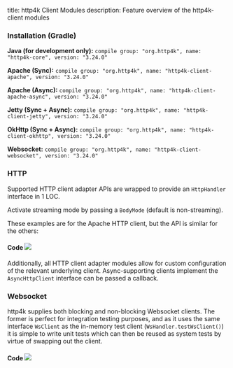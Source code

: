 title: http4k Client Modules
description: Feature overview of the http4k-client modules

### Installation (Gradle)
**Java (for development only):** ```compile group: "org.http4k", name: "http4k-core", version: "3.24.0"```

**Apache (Sync):** ```compile group: "org.http4k", name: "http4k-client-apache", version: "3.24.0"```

**Apache (Async):** ```compile group: "org.http4k", name: "http4k-client-apache-async", version: "3.24.0"```

**Jetty (Sync + Async):** ```compile group: "org.http4k", name: "http4k-client-jetty", version: "3.24.0"```

**OkHttp (Sync + Async):** ```compile group: "org.http4k", name: "http4k-client-okhttp", version: "3.24.0"```

**Websocket:** ```compile group: "org.http4k", name: "http4k-client-websocket", version: "3.24.0"```

### HTTP
Supported HTTP client adapter APIs are wrapped to provide an `HttpHandler` interface in 1 LOC.

Activate streaming mode by passing a `BodyMode` (default is non-streaming).

These examples are for the Apache HTTP client, but the API is similar for the others:

#### Code [<img class="octocat" src="/img/octocat-32.png"/>](https://github.com/http4k/http4k/blob/master/src/docs/guide/modules/clients/example_http.kt)
<script src="https://gist-it.appspot.com/https://github.com/http4k/http4k/blob/master/src/docs/guide/modules/clients/example_http.kt"></script>

Additionally, all HTTP client adapter modules allow for custom configuration of the relevant underlying client. Async-supporting clients implement the `AsyncHttpClient` interface can be passed a callback.

### Websocket
http4k supplies both blocking and non-blocking Websocket clients. The former is perfect for integration testing purposes, and as it uses the same interface `WsClient` as the in-memory test client (`WsHandler.testWsClient()`) it is simple to write unit tests which can then be reused as system tests by virtue of swapping out the client.

#### Code [<img class="octocat" src="/img/octocat-32.png"/>](https://github.com/http4k/http4k/blob/master/src/docs/guide/modules/clients/example_websocket.kt)
<script src="https://gist-it.appspot.com/https://github.com/http4k/http4k/blob/master/src/docs/guide/modules/clients/example_websocket.kt"></script>
